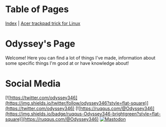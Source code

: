 
# Table of Pages
[Index](../) | [Acer trackpad trick for Linux](acertrick.md)

# Odyssey's Page
Welcome! Here you can find a lot of things I've made, information about some specific things I'm good at or have knowledge about! 

# Social Media 
[![https://twitter.com/odyssey346](https://img.shields.io/twitter/follow/odyssey346?style=flat-square)](https://twitter.com/odyssey346) [![https://ruqqus.com/@Odyssey346](https://img.shields.io/badge/ruqqus-Odyssey346-brightgreen?style=flat-square)](https://ruqqus.com/@Odyssey346) [![Mastodon](https://img.shields.io/mastodon/follow/69254?domain=https%3A%2F%2Fmastodon.online&style=flat-square)](https://mastodon.online/web/accounts/69254)
